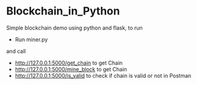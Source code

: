 # Blockchain_in_Python

Simple blockchain demo using python and flask,
to run 
 
* Run miner.py 

and call 

* http://127.0.0.1:5000/get_chain  to get Chain
* http://127.0.0.1:5000/mine_block  to get Chain
* http://127.0.0.1:5000/is_valid  to check if chain is valid or not
in Postman
